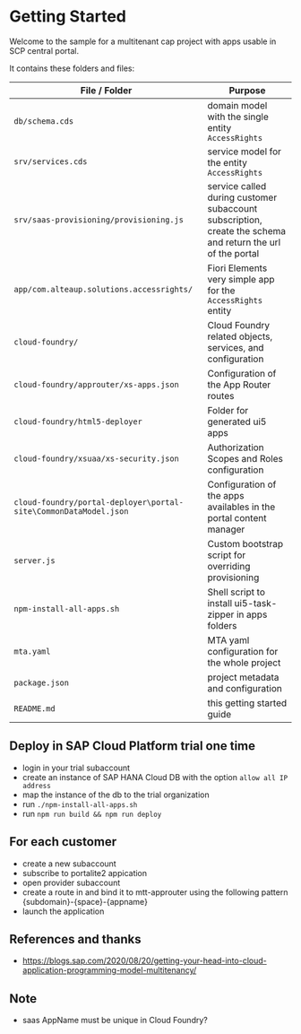 # Getting Started

Welcome to the sample for a multitenant cap project with apps usable in SCP central portal.

It contains these folders and files:

| File / Folder                                                    | Purpose                                                                                                    |
| ---------------------------------------------------------------- | ---------------------------------------------------------------------------------------------------------- |
| `db/schema.cds`                                                  | domain model with the single entity `AccessRights`                                                         |
| `srv/services.cds`                                               | service model for the entity `AccessRights`                                                                |
| `srv/saas-provisioning/provisioning.js`                          | service called during customer subaccount subscription, create the schema and return the url of the portal |
| `app/com.alteaup.solutions.accessrights/`                        | Fiori Elements very simple app for the `AccessRights` entity                                               |
| `cloud-foundry/`                                                 | Cloud Foundry related objects, services, and configuration                                                 |
| `cloud-foundry/approuter/xs-apps.json`                           | Configuration of the App Router routes                                                                     |
| `cloud-foundry/html5-deployer`                                   | Folder for generated ui5 apps                                                                              |
| `cloud-foundry/xsuaa/xs-security.json`                           | Authorization Scopes and Roles configuration                                                               |
| `cloud-foundry/portal-deployer\portal-site\CommonDataModel.json` | Configuration of the apps availables in the portal content manager                                         |
| `server.js`                                                      | Custom bootstrap script for overriding provisioning                                                        |
| `npm-install-all-apps.sh`                                        | Shell script to install ui5-task-zipper in apps folders                                                    |
| `mta.yaml`                                                       | MTA yaml configuration for the whole project                                                               |
| `package.json`                                                   | project metadata and configuration                                                                         |
| `README.md`                                                      | this getting started guide                                                                                 |

## Deploy in SAP Cloud Platform trial one time
* login in your trial subaccount
* create an instance of SAP HANA Cloud DB with the option `allow all IP address`
* map the instance of the db to the trial organization
* run `./npm-install-all-apps.sh`
* run `npm run build && npm run deploy`


## For each customer
* create a new subaccount
* subscribe to portalite2 appication
* open provider subaccount
* create a route in and bind it to mtt-approuter using the following pattern {subdomain}-{space}-{appname}
* launch the application

## References and thanks
* https://blogs.sap.com/2020/08/20/getting-your-head-into-cloud-application-programming-model-multitenancy/

## Note
* saas AppName must be unique in Cloud Foundry?